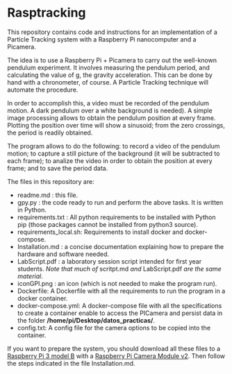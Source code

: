 # Rasptracking #

This repository contains code and instructions for an implementation of a Particle Tracking system with a Raspberry Pi nanocomputer and a Picamera. 

The idea is to use a Raspberry Pi + Picamera to carry out the well-known pendulum experiment. It involves measuring the pendulum period, and calculating the value of g, the gravity acceleration. This can be done by hand with a chronometer, of course. A Particle Tracking technique will automate the procedure.

In order to accomplish this, a video must be recorded of the pendulum motion. A dark pendulum over a white background is needed). A simple image processing allows to obtain the pendulum position at every frame. Plotting the position over time will show a sinusoid; from the zero crossings, the period is readily obtained.

The program allows to do the following: to record a video of the pendulum motion; to capture a still picture of the background (it will be subtracted to each frame); to analize the video in order to obtain the position at every frame; and to save the period data.

The files in this repository are:
* readme.md : this file.
* gpy.py : the code ready to run and perform the above tasks. It is written in Python.
* requirements.txt : All python requirements to be installed with Python pip (those packages cannot be installed from python3 source).
* requirements_local.sh: Requirements to install docker and docker-compose.
* Installation.md : a concise documentation explaining how to prepare the hardware and software needed. 
* LabScript.pdf : a laboratory session script intended for first year students. _Note that much of_ scritpt.md _and_ LabScript.pdf _are the same material_.
* iconGPI.png : an icon (which is not needed to make the program run).
* Dockerfile: A Dockerfile with all the requirements to run the program in a docker container.
* docker-compose.yml: A docker-compose file with all the specifications to create a container enable to access the PICamera and persist data in the folder **/home/pi/Desktop/datos_practicas/**.
* config.txt: A config file for the camera options to be copied into the container.

If you want to prepare the system, you should download all these files to a [Raspberry Pi 3 model B](https://www.raspberrypi.org/products/raspberry-pi-3-model-b/) with a [Raspberry Pi Camera Module v2](https://www.raspberrypi.org/products/camera-module-v2/). Then follow the steps indicated in the file Installation.md.
